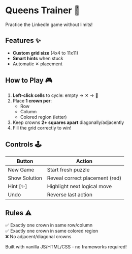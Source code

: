 # Queens Trainer 🧩

Practice the LinkedIn game without limits!

## Features ✨
- **Custom grid size** (4x4 to 11x11)
- **Smart hints** when stuck
- Automatic ✕ placement

## How to Play 🎮
1. **Left-click cells** to cycle: empty → ✕ → 👑
2. Place **1 crown per**:
   - Row
   - Column
   - Colored region (letter)
3. Keep crowns **2+ squares apart** diagonally/adjacently
4. Fill the grid correctly to win!

## Controls 🕹️
| Button         | Action                          |
|----------------|---------------------------------|
| New Game       | Start fresh puzzle              |
| Show Solution  | Reveal correct placement (red)  |
| Hint [✨]       | Highlight next logical move     |
| Undo           | Reverse last action             |

## Rules ⚠️
✅ Exactly one crown in same row/column  
✅ Exactly one crown in same colored region  
❌ No adjacent/diagonal crowns  

Built with vanilla JS/HTML/CSS - no frameworks required!
